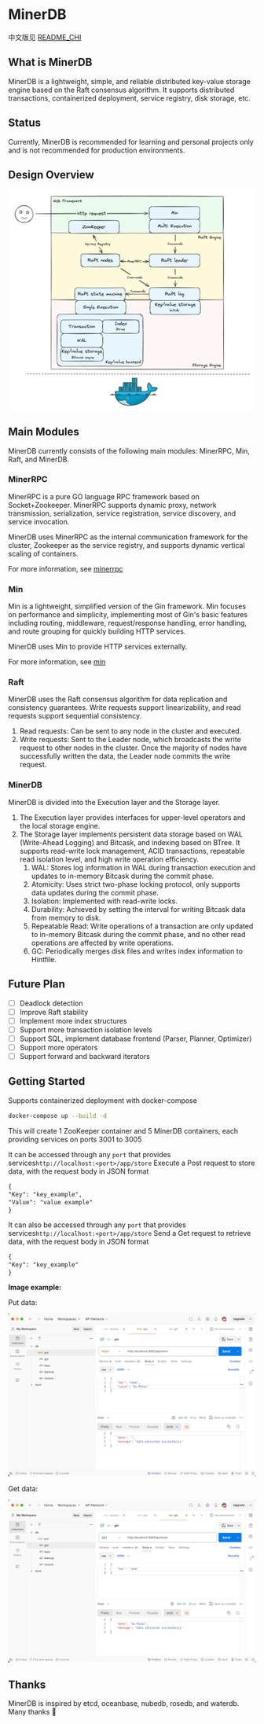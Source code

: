# MinerDB

中文版见 [README_CHI](static/README_CHI.md)

## What is MinerDB
MinerDB is a lightweight, simple, and reliable distributed key-value storage engine based on the Raft consensus algorithm. It supports distributed transactions, containerized deployment, service registry, disk storage, etc.

## Status
Currently, MinerDB is recommended for learning and personal projects only and is not recommended for production environments.

## Design Overview
![MinerDB.png](static/MinerDB.png)

## Main Modules
MinerDB currently consists of the following main modules: MinerRPC, Min, Raft, and MinerDB.

### MinerRPC
MinerRPC is a pure GO language RPC framework based on Socket+Zookeeper.
MinerRPC supports dynamic proxy, network transmission, serialization, service registration, service discovery, and service invocation.

MinerDB uses MinerRPC as the internal communication framework for the cluster, Zookeeper as the service registry, and supports dynamic vertical scaling of containers.

For more information, see [minerrpc](https://github.com/Au-Miner/minerrpc)

### Min
Min is a lightweight, simplified version of the Gin framework. Min focuses on performance and simplicity, implementing most of Gin's basic features including routing, middleware, request/response handling, error handling, and route grouping for quickly building HTTP services.

MinerDB uses Min to provide HTTP services externally.

For more information, see [min](https://github.com/Au-Miner/min)

### Raft
MinerDB uses the Raft consensus algorithm for data replication and consistency guarantees. Write requests support linearizability, and read requests support sequential consistency.
1. Read requests: Can be sent to any node in the cluster and executed.
2. Write requests: Sent to the Leader node, which broadcasts the write request to other nodes in the cluster. Once the majority of nodes have successfully written the data, the Leader node commits the write request.

### MinerDB
MinerDB is divided into the Execution layer and the Storage layer.
1. The Execution layer provides interfaces for upper-level operators and the local storage engine.
2. The Storage layer implements persistent data storage based on WAL (Write-Ahead Logging) and Bitcask, and indexing based on BTree. It supports read-write lock management, ACID transactions, repeatable read isolation level, and high write operation efficiency.
    1. WAL: Stores log information in WAL during transaction execution and updates to in-memory Bitcask during the commit phase.
    2. Atomicity: Uses strict two-phase locking protocol, only supports data updates during the commit phase.
    3. Isolation: Implemented with read-write locks.
    4. Durability: Achieved by setting the interval for writing Bitcask data from memory to disk.
    5. Repeatable Read: Write operations of a transaction are only updated to in-memory Bitcask during the commit phase, and no other read operations are affected by write operations.
    6. GC: Periodically merges disk files and writes index information to Hintfile.

## Future Plan
- [ ] Deadlock detection
- [ ] Improve Raft stability
- [ ] Implement more index structures
- [ ] Support more transaction isolation levels
- [ ] Support SQL, implement database frontend (Parser, Planner, Optimizer)
- [ ] Support more operators
- [ ] Support forward and backward iterators

## Getting Started
Supports containerized deployment with docker-compose
```sh
docker-compose up --build -d
```
This will create 1 ZooKeeper container and 5 MinerDB containers, 
each providing services on ports 3001 to 3005

It can be accessed through any `port` that provides services` http://localhost:<port>/app/store ` Execute a Post request to store data, with the request body in JSON format
```
{
"Key": "key_example",
"Value": "value example"
}
```
It can also be accessed through any `port` that provides services` http://localhost:<port>/app/store ` Send a Get request to retrieve data, with the request body in JSON format
```
{
"Key": "key_example"
}
```
**Image example:**

Put data:

![put_example.png](static/put_example.png)

Get data:

![get_example.png](static/get_example.png)

## Thanks
MinerDB is inspired by etcd, oceanbase, nubedb, rosedb, and waterdb. Many thanks 🙏
